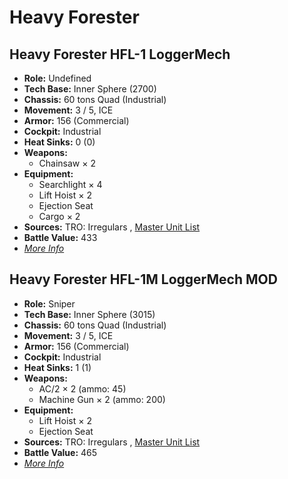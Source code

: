 # Heavy Forester 

## Heavy Forester HFL-1 LoggerMech 

- **Role:** Undefined 
- **Tech Base:** Inner Sphere (2700) 
- **Chassis:** 60 tons Quad (Industrial) 
- **Movement:** 3 / 5, ICE 
- **Armor:** 156 (Commercial) 
- **Cockpit:** Industrial 
- **Heat Sinks:** 0 (0) 
- **Weapons:** 
  - Chainsaw × 2 
- **Equipment:** 
  - Searchlight × 4 
  - Lift Hoist × 2 
  - Ejection Seat 
  - Cargo × 2 
- **Sources:** TRO: Irregulars , [Master Unit List](http://masterunitlist.info/Unit/Details/4529) 
- **Battle Value:** 433 
- [*More Info*](heavy_forester/heavy_forester_hfl-1_loggermech.md) 

## Heavy Forester HFL-1M LoggerMech MOD 

- **Role:** Sniper 
- **Tech Base:** Inner Sphere (3015) 
- **Chassis:** 60 tons Quad (Industrial) 
- **Movement:** 3 / 5, ICE 
- **Armor:** 156 (Commercial) 
- **Cockpit:** Industrial 
- **Heat Sinks:** 1 (1) 
- **Weapons:** 
  - AC/2 × 2 (ammo: 45) 
  - Machine Gun × 2 (ammo: 200) 
- **Equipment:** 
  - Lift Hoist × 2 
  - Ejection Seat 
- **Sources:** TRO: Irregulars , [Master Unit List](http://masterunitlist.info/Unit/Details/7871) 
- **Battle Value:** 465 
- [*More Info*](heavy_forester/heavy_forester_hfl-1m_loggermech_mod.md) 

